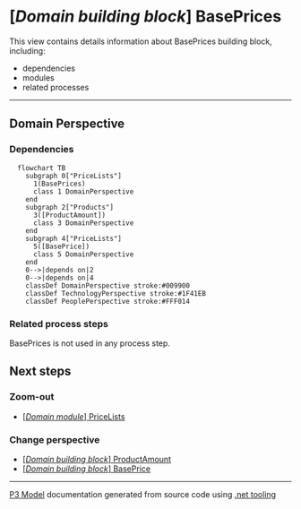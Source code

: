 ﻿
# [*Domain building block*] BasePrices

This view contains details information about BasePrices building block, including:
- dependencies
- modules
- related processes  

---



## Domain Perspective


### Dependencies

```mermaid
  flowchart TB
    subgraph 0["PriceLists"]
      1(BasePrices)
      class 1 DomainPerspective
    end
    subgraph 2["Products"]
      3([ProductAmount])
      class 3 DomainPerspective
    end
    subgraph 4["PriceLists"]
      5([BasePrice])
      class 5 DomainPerspective
    end
    0-->|depends on|2
    0-->|depends on|4
    classDef DomainPerspective stroke:#009900
    classDef TechnologyPerspective stroke:#1F41EB
    classDef PeoplePerspective stroke:#FFF014
```

### Related process steps

BasePrices is not used in any process step.  

## Next steps


### Zoom-out

- [[*Domain module*] PriceLists](../../../../Modules/Sales/Pricing/PriceLists/PriceLists.md)

### Change perspective

- [[*Domain building block*] ProductAmount](../../Products/ProductAmount.md)
- [[*Domain building block*] BasePrice](BasePrice.md)

---

[P3 Model](https://github.com/P3-model/P3-model) documentation generated from source code using [.net tooling](https://github.com/P3-model/P3-model-dotnet)